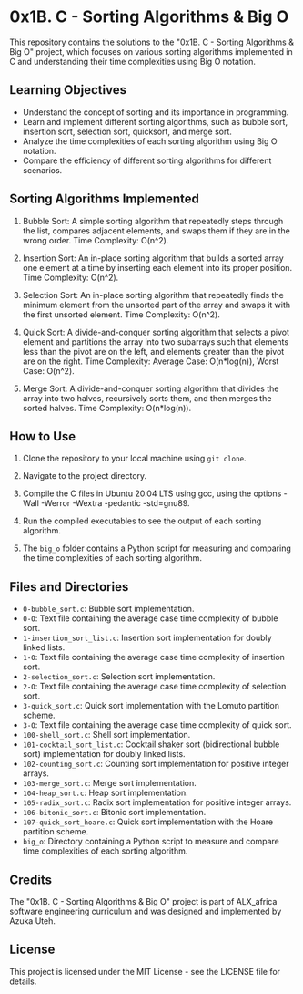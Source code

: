 # 0x1B. C - Sorting Algorithms & Big O

This repository contains the solutions to the "0x1B. C - Sorting Algorithms & Big O" project, which focuses on various sorting algorithms implemented in C and understanding their time complexities using Big O notation.

## Learning Objectives

- Understand the concept of sorting and its importance in programming.
- Learn and implement different sorting algorithms, such as bubble sort, insertion sort, selection sort, quicksort, and merge sort.
- Analyze the time complexities of each sorting algorithm using Big O notation.
- Compare the efficiency of different sorting algorithms for different scenarios.

## Sorting Algorithms Implemented

1. Bubble Sort: A simple sorting algorithm that repeatedly steps through the list, compares adjacent elements, and swaps them if they are in the wrong order. Time Complexity: O(n^2).

2. Insertion Sort: An in-place sorting algorithm that builds a sorted array one element at a time by inserting each element into its proper position. Time Complexity: O(n^2).

3. Selection Sort: An in-place sorting algorithm that repeatedly finds the minimum element from the unsorted part of the array and swaps it with the first unsorted element. Time Complexity: O(n^2).

4. Quick Sort: A divide-and-conquer sorting algorithm that selects a pivot element and partitions the array into two subarrays such that elements less than the pivot are on the left, and elements greater than the pivot are on the right. Time Complexity: Average Case: O(n*log(n)), Worst Case: O(n^2).

5. Merge Sort: A divide-and-conquer sorting algorithm that divides the array into two halves, recursively sorts them, and then merges the sorted halves. Time Complexity: O(n*log(n)).

## How to Use

1. Clone the repository to your local machine using `git clone`.

2. Navigate to the project directory.

3. Compile the C files in  Ubuntu 20.04 LTS using gcc, using the options -Wall -Werror -Wextra -pedantic -std=gnu89.

4. Run the compiled executables to see the output of each sorting algorithm.

5. The `big_o` folder contains a Python script for measuring and comparing the time complexities of each sorting algorithm.

## Files and Directories

- `0-bubble_sort.c`: Bubble sort implementation.
- `0-O`: Text file containing the average case time complexity of bubble sort.
- `1-insertion_sort_list.c`: Insertion sort implementation for doubly linked lists.
- `1-O`: Text file containing the average case time complexity of insertion sort.
- `2-selection_sort.c`: Selection sort implementation.
- `2-O`: Text file containing the average case time complexity of selection sort.
- `3-quick_sort.c`: Quick sort implementation with the Lomuto partition scheme.
- `3-O`: Text file containing the average case time complexity of quick sort.
- `100-shell_sort.c`: Shell sort implementation.
- `101-cocktail_sort_list.c`: Cocktail shaker sort (bidirectional bubble sort) implementation for doubly linked lists.
- `102-counting_sort.c`: Counting sort implementation for positive integer arrays.
- `103-merge_sort.c`: Merge sort implementation.
- `104-heap_sort.c`: Heap sort implementation.
- `105-radix_sort.c`: Radix sort implementation for positive integer arrays.
- `106-bitonic_sort.c`: Bitonic sort implementation.
- `107-quick_sort_hoare.c`: Quick sort implementation with the Hoare partition scheme.
- `big_o`: Directory containing a Python script to measure and compare time complexities of each sorting algorithm.

## Credits

The "0x1B. C - Sorting Algorithms & Big O" project is part of ALX_africa software engineering curriculum and was designed and implemented by Azuka Uteh.

## License

This project is licensed under the MIT License - see the LICENSE file for details.
